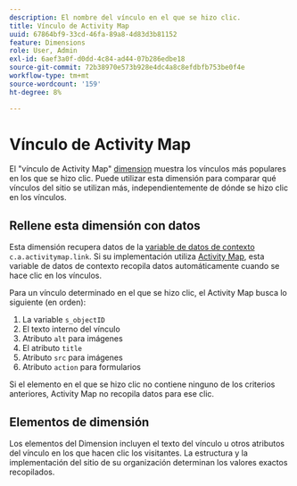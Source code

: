```yaml
---
description: El nombre del vínculo en el que se hizo clic.
title: Vínculo de Activity Map
uuid: 67864bf9-33cd-46fa-89a8-4d83d3b81152
feature: Dimensions
role: User, Admin
exl-id: 6aef3a0f-d0dd-4c84-ad44-07b286edbe18
source-git-commit: 72b38970e573b928e4dc4a8c8efdbfb753be0f4e
workflow-type: tm+mt
source-wordcount: '159'
ht-degree: 8%

---
```


# Vínculo de Activity Map

El &quot;vínculo de Activity Map&quot; [dimension](overview.md) muestra los vínculos más populares en los que se hizo clic. Puede utilizar esta dimensión para comparar qué vínculos del sitio se utilizan más, independientemente de dónde se hizo clic en los vínculos.

## Rellene esta dimensión con datos

Esta dimensión recupera datos de la [variable de datos de contexto](/help/implement/vars/page-vars/contextdata.md) `c.a.activitymap.link`. Si su implementación utiliza [Activity Map](/help/analyze/activity-map/overview.md), esta variable de datos de contexto recopila datos automáticamente cuando se hace clic en los vínculos.

Para un vínculo determinado en el que se hizo clic, el Activity Map busca lo siguiente (en orden):

1. La variable `s_objectID`
1. El texto interno del vínculo
1. Atributo `alt` para imágenes
1. El atributo `title`
1. Atributo `src` para imágenes
1. Atributo `action` para formularios

Si el elemento en el que se hizo clic no contiene ninguno de los criterios anteriores, Activity Map no recopila datos para ese clic.

## Elementos de dimensión

Los elementos del Dimension incluyen el texto del vínculo u otros atributos del vínculo en los que hacen clic los visitantes. La estructura y la implementación del sitio de su organización determinan los valores exactos recopilados.
